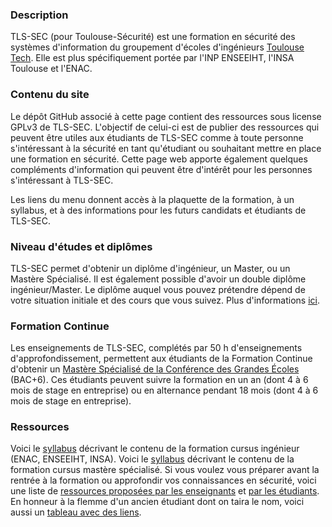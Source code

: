 ### Description
TLS-SEC (pour Toulouse-Sécurité) est une formation en sécurité des systèmes d'information du groupement d'écoles d'ingénieurs [Toulouse Tech](http://www.univ-toulouse.fr/formation/toulouse-tech). Elle est plus spécifiquement portée par l'INP ENSEEIHT, l'INSA Toulouse et l'ENAC.

### Contenu du site

Le dépôt GitHub associé à cette page contient des ressources sous license GPLv3 de TLS-SEC. L'objectif de celui-ci est de publier des ressources qui peuvent être utiles aux étudiants de TLS-SEC comme à toute personne s'intéressant à la sécurité en tant qu'étudiant ou souhaitant mettre en place une formation en sécurité. Cette page web apporte également quelques compléments d'information qui peuvent être d'intérêt pour les personnes s'intéressant à TLS-SEC.

Les liens du menu donnent accès à la plaquette de la formation, à un syllabus, et à des informations pour les futurs candidats et étudiants de TLS-SEC.

### Niveau d'études et diplômes

TLS-SEC permet d'obtenir un diplôme d'ingénieur, un Master, ou un Mastère Spécialisé. Il est également possible d'avoir un double diplôme ingénieur/Master. Le diplôme auquel vous pouvez prétendre dépend de votre situation initiale et des cours que vous suivez. Plus d'informations [ici](candidats.md).

### Formation Continue
Les enseignements de TLS-SEC, complétés par 50 h d'enseignements d'approfondissement, permettent aux étudiants de la Formation Continue d'obtenir un [Mastère Spécialisé de la Conférence des Grandes Écoles](https://www.cge.asso.fr/presentation-de-la-formation-labellisee-ms/) (BAC+6). Ces étudiants peuvent suivre la formation en un an (dont 4 à 6 mois de stage en entreprise) ou en alternance pendant 18 mois (dont 4 à 6 mois de stage en entreprise).

### Ressources

Voici le [syllabus](https://github.com/TLS-SEC/tls-sec.github.io/blob/master/documents/Syllabus_TLS_SEC.pdf) décrivant le contenu de la formation cursus ingénieur (ENAC, ENSEEIHT, INSA).
Voici le [syllabus](https://github.com/TLS-SEC/tls-sec.github.io/blob/master/documents/Syllabus_MS_securite_Informatique.pdf) décrivant le contenu de la formation cursus mastère spécialisé.
Si vous voulez vous préparer avant la rentrée à la formation ou approfondir vos connaissances en sécurité, voici une liste de [ressources proposées par les enseignants](lectures_recommandees.md) et [par les étudiants](documents/Ressources-TLS-SEC.pdf). En honneur à la flemme d'un ancien étudiant dont on taira le nom, voici aussi un [tableau avec des liens](liens.md).
